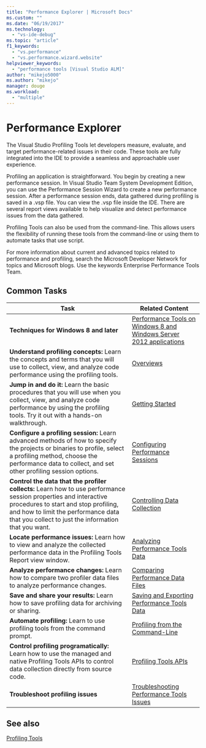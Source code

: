 ```yaml
---
title: "Performance Explorer | Microsoft Docs"
ms.custom: ""
ms.date: "06/19/2017"
ms.technology: 
  - "vs-ide-debug"
ms.topic: "article"
f1_keywords: 
  - "vs.performance"
  - "vs.performance.wizard.website"
helpviewer_keywords: 
  - "performance tools [Visual Studio ALM]"
author: "mikejo5000"
ms.author: "mikejo"
manager: douge
ms.workload: 
  - "multiple"
---
```

# Performance Explorer

The Visual Studio Profiling Tools let developers measure, evaluate, and target performance-related issues in their code. These tools are fully integrated into the IDE to provide a seamless and approachable user experience.

Profiling an application is straightforward. You begin by creating a new performance session. In Visual Studio Team System Development Edition, you can use the Performance Session Wizard to create a new performance session. After a performance session ends, data gathered during profiling is saved in a .vsp file. You can view the .vsp file inside the IDE. There are several report views available to help visualize and detect performance issues from the data gathered.

Profiling Tools can also be used from the command-line. This allows users the flexibility of running these tools from the command-line or using them to automate tasks that use script.

For more information about current and advanced topics related to performance and profiling, search the Microsoft Developer Network for topics and Microsoft blogs. Use the keywords Enterprise Performance Tools Team.

## Common Tasks

|Task|Related Content|
|----------|---------------------|
|**Techniques for Windows 8 and later**|[Performance Tools on Windows 8 and Windows Server 2012 applications](../profiling/performance-tools-on-windows-8-and-windows-server-2012-applications.md)|
|**Understand profiling concepts:** Learn the concepts and terms that you will use to collect, view, and analyze code performance using the profiling tools.|[Overviews](../profiling/overviews-performance-tools.md)|
|**Jump in and do it:** Learn the basic procedures that you will use when you collect, view, and analyze code performance by using the profiling tools. Try it out with a hands-on walkthrough.|[Getting Started](../profiling/getting-started-with-performance-tools.md)|
|**Configure a profiling session:** Learn advanced methods of how to specify the projects or binaries to profile, select a profiling method, choose the performance data to collect, and set other profiling session options.|[Configuring Performance Sessions](../profiling/configuring-performance-sessions.md)|
|**Control the data that the profiler collects:** Learn how to use performance session properties and interactive procedures to start and stop profiling, and how to limit the performance data that you collect to just the information that you want.|[Controlling Data Collection](../profiling/controlling-data-collection.md)|
|**Locate performance issues:** Learn how to view and analyze the collected performance data in the Profiling Tools Report view window.|[Analyzing Performance Tools Data](../profiling/analyzing-performance-tools-data.md)|
|**Analyze performance changes:** Learn how to compare two profiler data files to analyze performance changes.|[Comparing Performance Data Files](../profiling/comparing-performance-data-files.md)|
|**Save and share your results:** Learn how to save profiling data for archiving or sharing.|[Saving and Exporting Performance Tools Data](../profiling/saving-and-exporting-performance-tools-data.md)|
|**Automate profiling:** Learn to use profiling tools from the command prompt.|[Profiling from the Command-Line](../profiling/using-the-profiling-tools-from-the-command-line.md)|
|**Control profiling programatically:** Learn how to use the managed and native Profiling Tools APIs to control data collection directly from source code.|[Profiling Tools APIs](../profiling/profiling-tools-apis.md)|
|**Troubleshoot profiling issues**|[Troubleshooting Performance Tools Issues](../profiling/troubleshooting-performance-tools-issues.md)|

## See also

[Profiling Tools](../profiling/profiling-tools.md)